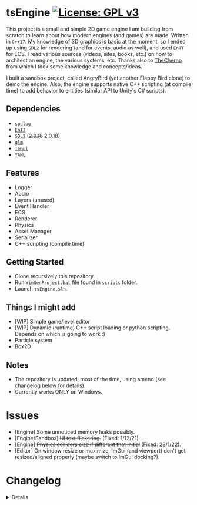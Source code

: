 # tsEngine [![License: GPL v3](https://img.shields.io/badge/License-GPLv3-green.svg)](https://github.com/tonyspan/tsEngine/blob/master/LICENSE)

This project is a small and simple 2D game engine I am building from scratch to learn about how modern engines (and games) are made. Written in `C++17`. My knowledge of 3D graphics is basic at the moment, so I ended up using `SDL2` for rendering (and for events, audio as well), and used `EnTT` for ECS. I read various sources (videos, sites, books, etc.) on how to architect an engine, the various systems, etc. Thanks also to [TheCherno](https://www.youtube.com/c/TheChernoProject) from which I took some knowledge and concepts/ideas.

I built a sandbox project, called AngryBird (yet another Flappy Bird clone) to demo the engine. Also, the engine supports native C++ scripting (at compile time) to add behavior to entities (similar API to Unity's C# scripts).

## Dependencies
* [`spdlog`](https://github.com/gabime/spdlog)
* [`EnTT`](https://github.com/skypjack/entt)
* [`SDL2`](https://www.libsdl.org/) (~~2.0.16~~ 2.0.18)
* [`glm`](https://github.com/g-truc/glm)
* [`ImGui`](https://github.com/ocornut/imgui)
* [`YAML`](https://github.com/jbeder/yaml-cpp/)

## Features
* Logger
* Audio
* Layers (unused)
* Event Handler
* ECS
* Renderer
* Physics
* Asset Manager
* Serializer
* C++ scripting (compile time)

## Getting Started
* Clone recursively this repository.
* Run `WinGenProject.bat` file found in `scripts` folder.
* Launch `tsEngine.sln`.

## Things I might add
* [WIP] Simple game/level editor
* [WIP] Dynamic (runtime) C++ script loading or python scripting. Depends on which is going to work :)
* Particle system
* Box2D

## Notes
* The repository is updated, most of the time, using amend (see changelog below for details).
* Currently works ONLY on Windows.

# Issues
* [Engine] Some unnoticed memory leaks possibly.
* [Engine/Sandbox] ~~UI text flickering.~~ (Fixed: 1/12/21)
* [Engine] ~~Physics colliders size if different that initial~~ (Fixed: 28/1/22).
* [Editor] On window resize or maximize, ImGui (and viewport) don't get resized/aligned properly (maybe switch to ImGui docking?).

# Changelog
<details>
<summary>Details</summary>
(Some dates aren't accurate)
  * [13/9/21] Started Engine project
  * [16/11/21] Finished Sandbox project
  * [1/12/21] Fixed annoying flickering bug (UI text), Sandbox project refactoring
  * [2/12/21] Switched to `SDL2 2.0.18` (to use ImGui)
  * [7/12/21] Engine improvements/refactoring/fixes
  * [9/12/21] Started Editor project
  * [27/12/21] More Engine improvements/refactoring/fixes based on Editor project
  * [3/1/22] Revisited menu class, thus Sandbox project. Editor improvements/refactoring
  * [15/1/22] Finished Serialization
  * [28/1/22] Small fixes
  * [10/3/22] Renderer, Events refactoring
</details>